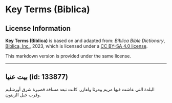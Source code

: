 # Key Terms (Biblica)

## License Information

**Key Terms (Biblica)** is based on and adapted from: _Biblica Bible Dictionary_, [Biblica, Inc.](https://www.biblica.com/), 2023, which is licensed under a [CC BY-SA 4.0 license](https://creativecommons.org/licenses/by-sa/4.0/legalcode.en).

This markdown version is provided under the same license.



--------------------------------

## بيت عنيا (id: 133877)

البلدة التي عاشت فيها مريم ومرثا ولعازر. كانت تبعد مسافة قصيرة شرق أورشليم وقرب جبل الزيتون.


